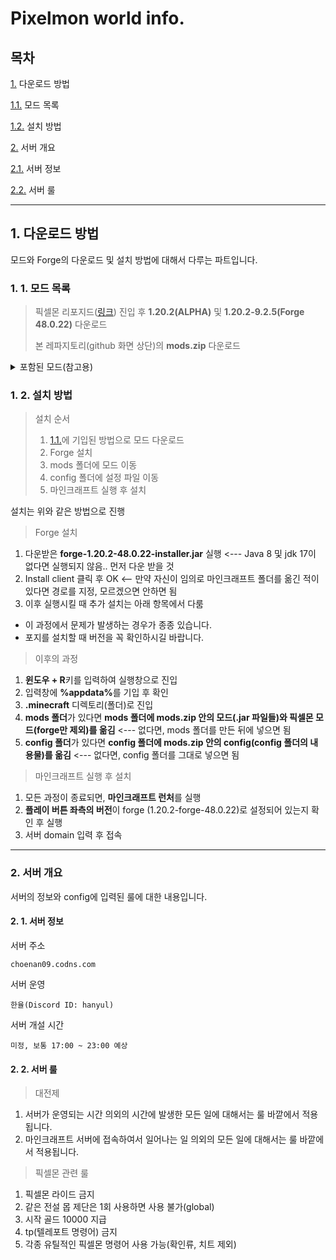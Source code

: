 # Pixelmon world info.

## 목차

[1.](#1-다운로드-방법) 다운로드 방법
   
   [1.1.](#1-1-모드-목록) 모드 목록
   
   [1.2.](#1-2-설치-방법) 설치 방법
   
[2.](#2-서버-개요)  서버 개요

   [2.1.](#2-1-서버-정보) 서버 정보

   [2.2.](#2-2-서버-룰) 서버 룰


---

## 1. 다운로드 방법

모드와 Forge의 다운로드 및 설치 방법에 대해서 다루는 파트입니다.

### 1. 1. 모드 목록

> 픽셀몬 리포지드([링크](https://reforged.gg/ko)) 진입 후 **1.20.2(ALPHA)** 및 **1.20.2-9.2.5(Forge 48.0.22)** 다운로드
>
> 본 레파지토리(github 화면 상단)의 **mods.zip** 다운로드

<details>
<summary>포함된 모드(참고용)</summary>

모드 | 개요 | 사이트 링크
-----|------|--------------
collective-1.20.2-7.16|호환성 향상|[Collective curse forge](https://www.curseforge.com/minecraft/mc-mods/collective)
jei-1.20.2-forge-16.0.0.28|아이템 및 조합법 확인|[Just Enough Items curse forge](https://www.curseforge.com/minecraft/mc-mods/jei)
journeymap-1.20.2-5.9.18-forge|미니맵|[Journey Map curse forge](https://www.curseforge.com/minecraft/mc-mods/journeymap)
spark-1.10.58-forge|서버 이슈트래킹|[Spark curse forge](https://www.curseforge.com/minecraft/mc-mods/spark)
stackrefill-1.20.2-4.1|인벤토리 편의성|[Stack Refill curse forge](https://www.curseforge.com/minecraft/mc-mods/stack-refill)

</details>


### 1. 2. 설치 방법

> 설치 순서
>
> 1. [1.1.](#1-1-모드-목록)에 기입된 방법으로 모드 다운로드
> 2. Forge 설치
> 3. mods 폴더에 모드 이동
> 4. config 폴더에 설정 파일 이동
> 5. 마인크래프트 실행 후 설치

설치는 위와 같은 방법으로 진행

> Forge 설치

1. 다운받은 **forge-1.20.2-48.0.22-installer.jar** 실행 <--- Java 8 및 jdk 17이 없다면 실행되지 않음.. 먼저 다운 받을 것
2. Install client 클릭 후 OK <-- 만약 자신이 임의로 마인크래프트 폴더를 옮긴 적이 있다면 경로를 지정, 모르겠으면 안하면 됨
3. 이후 실행시킬 때 추가 설치는 아래 항목에서 다룸

+ 이 과정에서 문제가 발생하는 경우가 종종 있습니다.
+ 포지를 설치할 때 버전을 꼭 확인하시길 바랍니다.

> 이후의 과정

1. **윈도우 + R**키를 입력하여 실행창으로 진입
2. 입력창에 <b>%appdata%</b>를 기입 후 확인
3. **.minecraft** 디렉토리(폴더)로 진입
4. **mods 폴더**가 있다면 **mods 폴더에 mods.zip 안의 모드(.jar 파일들)와 픽셀몬 모드(forge만 제외)를 옮김** <--- 없다면, mods 폴더를 만든 뒤에 넣으면 됨
5. **config 폴더**가 있다면 **config 폴더에 mods.zip 안의 config(config 폴더의 내용물)를 옮김** <--- 없다면, config 폴더를 그대로 넣으면 됨

> 마인크래프트 실행 후 설치

1. 모든 과정이 종료되면, **마인크래프트 런처**를 실행
2. **플레이 버튼 좌측의 버전**이 forge (1.20.2-forge-48.0.22)로 설정되어 있는지 확인 후 실행
3. 서버 domain 입력 후 접속


---

### 2. 서버 개요

서버의 정보와 config에 입력된 룰에 대한 내용입니다.

#### 2. 1. 서버 정보

서버 주소

``` choenan09.codns.com ```

서버 운영

``` 한율(Discord ID: hanyul) ```

서버 개설 시간

``` 미정, 보통 17:00 ~ 23:00 예상 ```

#### 2. 2. 서버 룰

> 대전제

1. 서버가 운영되는 시간 의외의 시간에 발생한 모든 일에 대해서는 룰 바깥에서 적용됩니다.
2. 마인크래프트 서버에 접속하여서 일어나는 일 의외의 모든 일에 대해서는 룰 바깥에서 적용됩니다.

> 픽셀몬 관련 룰

1. 픽셀몬 라이드 금지
2. 같은 전설 몹 제단은 1회 사용하면 사용 불가(global)
3. 시작 골드 10000 지급
4. tp(텔레포트 명령어) 금지
5. 각종 유틸적인 픽셀몬 명령어 사용 가능(확인류, 치트 제외)
